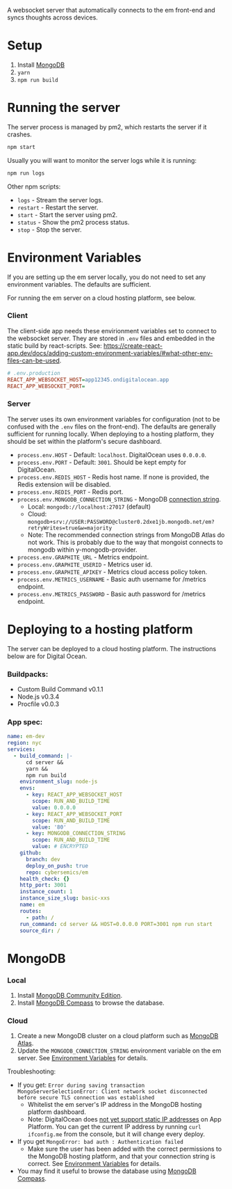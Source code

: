 A websocket server that automatically connects to the em front-end and syncs thoughts across devices.

# Setup

1. Install [MongoDB](#mongodb)
1. `yarn`
1. `npm run build`

# Running the server

The server process is managed by pm2, which restarts the server if it crashes.

```sh
npm start
```

Usually you will want to monitor the server logs while it is running:

```sh
npm run logs
```

Other npm scripts:

- `logs` - Stream the server logs.
- `restart` - Restart the server.
- `start` - Start the server using pm2.
- `status` - Show the pm2 process status.
- `stop` - Stop the server.

# Environment Variables

If you are setting up the em server locally, you do not need to set any environment variables. The defaults are sufficient.

For running the em server on a cloud hosting platform, see below.

### Client

The client-side app needs these envirionment variables set to connect to the websocket server. They are stored in `.env` files and embedded in the static build by react-scripts. See: https://create-react-app.dev/docs/adding-custom-environment-variables/#what-other-env-files-can-be-used.

```ini
# .env.production
REACT_APP_WEBSOCKET_HOST=app12345.ondigitalocean.app
REACT_APP_WEBSOCKET_PORT=
```

### Server

The server uses its own environment variables for configuration (not to be confused with the `.env` files on the front-end). The defaults are generally sufficient for running locally. When deploying to a hosting platform, they should be set within the platform's secure dashboard.

- `process.env.HOST` - Default: `localhost`. DigitalOcean uses `0.0.0.0`.
- `process.env.PORT` - Default: `3001`. Should be kept empty for DigitalOcean.
- `process.env.REDIS_HOST` - Redis host name. If none is provided, the Redis extension will be disabled.
- `process.env.REDIS_PORT` - Redis port.
- `process.env.MONGODB_CONNECTION_STRING` - MongoDB [connection string](https://www.mongodb.com/docs/manual/reference/connection-string/).
  - Local: `mongodb://localhost:27017` (default)
  - Cloud: `mongodb+srv://USER:PASSWORD@cluster0.2dxe1jb.mongodb.net/em?retryWrites=true&w=majority`
  - Note: The recommended connection strings from MongoDB Atlas do not work. This is probably due to the way that mongoist connects to mongodb within y-mongodb-provider.
- `process.env.GRAPHITE_URL` - Metrics endpoint.
- `process.env.GRAPHITE_USERID` - Metrics user id.
- `process.env.GRAPHITE_APIKEY` - Metrics cloud access policy token.
- `process.env.METRICS_USERNAME` - Basic auth username for /metrics endpoint.
- `process.env.METRICS_PASSWORD` - Basic auth password for /metrics endpoint.

# Deploying to a hosting platform

The server can be deployed to a cloud hosting platform. The instructions below are for Digital Ocean.

### Buildpacks:

- Custom Build Command v0.1.1
- Node.js v0.3.4
- Procfile v0.0.3

### App spec:

```yml
name: em-dev
region: nyc
services:
  - build_command: |-
      cd server &&
      yarn &&
      npm run build
    environment_slug: node-js
    envs:
      - key: REACT_APP_WEBSOCKET_HOST
        scope: RUN_AND_BUILD_TIME
        value: 0.0.0.0
      - key: REACT_APP_WEBSOCKET_PORT
        scope: RUN_AND_BUILD_TIME
        value: '80'
      - key: MONGODB_CONNECTION_STRING
        scope: RUN_AND_BUILD_TIME
        value: # ENCRYPTED
    github:
      branch: dev
      deploy_on_push: true
      repo: cybersemics/em
    health_check: {}
    http_port: 3001
    instance_count: 1
    instance_size_slug: basic-xxs
    name: em
    routes:
      - path: /
    run_command: cd server && HOST=0.0.0.0 PORT=3001 npm run start
    source_dir: /
```

# MongoDB

### Local

1. Install [MongoDB Community Edition](https://www.mongodb.com/docs/manual/installation/).
2. Install [MongoDB Compass](https://www.mongodb.com/products/tools/compass) to browse the database.

### Cloud

1. Create a new MongoDB cluster on a cloud platform such as [MongoDB Atlas](https://www.mongodb.com/atlas).
2. Update the `MONGODB_CONNECTION_STRING` environment variable on the em server. See [Environment Variables](#environment-variables) for details.

Troubleshooting:

- If you get: `Error during saving transaction MongoServerSelectionError: Client network socket disconnected before secure TLS connection was established`
  - Whitelist the em server's IP address in the MongoDB hosting platform dashboard.
  - Note: DigitalOcean does [not yet support static IP addresses](https://ideas.digitalocean.com/app-platform/p/app-platform-static-ip) on App Platform. You can get the current IP address by running `curl ifconfig.me` from the console, but it will change every deploy.
- If you get `MongoError: bad auth : Authentication failed`
  - Make sure the user has been added with the correct permissions to the MongoDB hosting platform, and that your connection string is correct. See [Environment Variables](#environment-variables) for details.
- You may find it useful to browse the database using [MongoDB Compass](https://www.mongodb.com/products/tools/compass).
